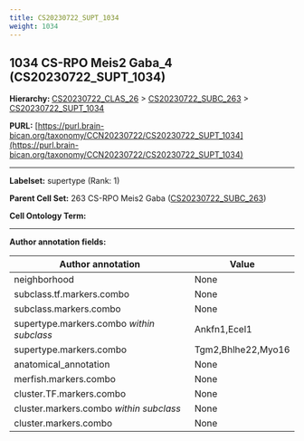 ```yaml
---
title: CS20230722_SUPT_1034
weight: 1034
---
```

## 1034 CS-RPO Meis2 Gaba_4 (CS20230722_SUPT_1034)
<b>Hierarchy: </b>
[CS20230722_CLAS_26](../CS20230722_CLAS_26) >
[CS20230722_SUBC_263](../CS20230722_SUBC_263) >
[CS20230722_SUPT_1034](../CS20230722_SUPT_1034)

**PURL:** [https://purl.brain-bican.org/taxonomy/CCN20230722/CS20230722_SUPT_1034](https://purl.brain-bican.org/taxonomy/CCN20230722/CS20230722_SUPT_1034)

---


**Labelset:** supertype (Rank: 1)

**Parent Cell Set:** 263 CS-RPO Meis2 Gaba ([CS20230722_SUBC_263](../CS20230722_SUBC_263))



**Cell Ontology Term:** 

[MARKER GENES.]: #


---

[TRANSFERRED ANNOTATIONS.]: #


[AUTHOR ANNOTATION FIELDS.]: #


**Author annotation fields:**

| Author annotation | Value |
|-------------------|-------|
|neighborhood|None|
|subclass.tf.markers.combo|None|
|subclass.markers.combo|None|
|supertype.markers.combo _within subclass_|Ankfn1,Ecel1|
|supertype.markers.combo|Tgm2,Bhlhe22,Myo16|
|anatomical_annotation|None|
|merfish.markers.combo|None|
|cluster.TF.markers.combo|None|
|cluster.markers.combo _within subclass_|None|
|cluster.markers.combo|None|
